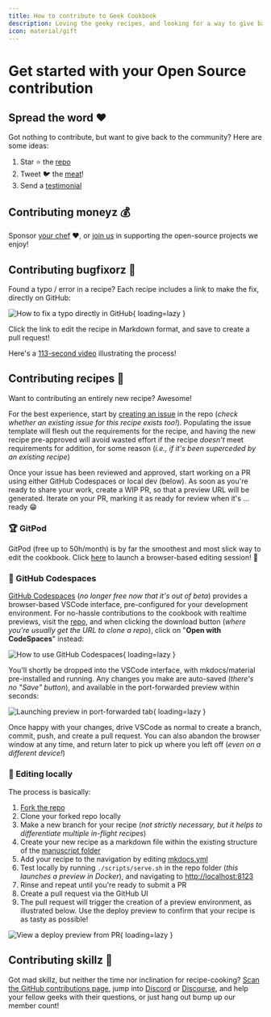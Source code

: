 ```yaml
---
title: How to contribute to Geek Cookbook
description: Loving the geeky recipes, and looking for a way to give back / get involved. It's not all coding - here are some ideas re various ways you can be involved!
icon: material/gift
---
```


# Get started with your Open Source contribution

## Spread the word ❤️

Got nothing to contribute, but want to give back to the community? Here are some ideas:

1. Star :star: the [repo](https://github.com/geek-cookbook/geek-cookbook/)
2. Tweet :bird: the [meat](https://ctt.ac/Vl6mc)!
3. Send a [testimonial](https://fnky.nz/testimonial)

## Contributing moneyz 💰

Sponsor [your chef](https://github.com/sponsors/funkypenguin) :heart:, or [join us](/#sponsored-projects) in supporting the open-source projects we enjoy!

## Contributing bugfixorz 🐛

Found a typo / error in a recipe? Each recipe includes a link to make the fix, directly on GitHub:

![How to fix a typo directly in GitHub](https://static.funkypenguin.co.nz/Duplicity_-_Funky_Penguins_Geek_Cookbook_2020-06-16_14-45-50.png){ loading=lazy }

Click the link to edit the recipe in Markdown format, and save to create a pull request!

Here's a [113-second video](https://static.funkypenguin.co.nz/how-to-contribute-to-geek-cookbook-quick-pr.mp4) illustrating the process!

## Contributing recipes 🎁

Want to contributing an entirely new recipe? Awesome!

For the best experience, start by [creating an issue](https://github.com/geek-cookbook/geek-cookbook/issues/new/choose) in the repo (*check whether an existing issue for this recipe exists too!*). Populating the issue template will flesh out the requirements for the recipe, and having the new recipe pre-approved will avoid wasted effort if the recipe *doesn't* meet requirements for addition, for some reason (*i.e., if it's been superceded by an existing recipe*)

Once your issue has been reviewed and approved, start working on a PR using either GitHub Codespaces or local dev (below). As soon as you're ready to share your work, create a WIP PR, so that a preview URL will be generated. Iterate on your PR, marking it as ready for review when it's ... ready :grin:

### 🏆 GitPod

GitPod  (free up to 50h/month) is by far the smoothest and most slick way to edit the cookbook. Click [here](https://gitpod.io/#https://github.com/geek-cookbook/geek-cookbook) to launch a browser-based editing session! 🥷

### 🥈 GitHub Codespaces

[GitHub Codespaces](https://github.com/features/codespaces) (*no longer free now that it's out of beta*) provides a browser-based VSCode interface, pre-configured for your development environment. For no-hassle contributions to the cookbook with realtime previews, visit the [repo](https://github.com/geek-cookbook/geek-cookbook), and when clicking the download button (*where you're usually get the URL to clone a repo*), click on "**Open with CodeSpaces**" instead:

![How to use GitHub Codespaces](https://static.funkypenguin.co.nz/2021/geek-cookbookgeek-cookbook_The_Geeks_Cookbook_is_a_collection_of_guides_for_establishing_your_own_highly-available_privat_2021-01-07_11-41-25.png){ loading=lazy }

You'll shortly be dropped into the VSCode interface, with mkdocs/material pre-installed and running. Any changes you make are auto-saved (*there's no "Save" button*), and available in the port-forwarded preview within seconds:

![Launching preview in port-forwarded tab](https://static.funkypenguin.co.nz/2021/contribute.md__geek-cookbook_Codespaces__Visual_Studio_Code_-_Insiders__Codespaces_2021-01-07_11-50-25.png){ loading=lazy }

Once happy with your changes, drive VSCode as normal to create a branch, commit, push, and create a pull request. You can also abandon the browser window at any time, and return later to pick up where you left off (*even on a different device!*)

### 🥉 Editing locally

The process is basically:

1. [Fork the repo](https://help.github.com/en/github/getting-started-with-github/fork-a-repo)
2. Clone your forked repo locally
3. Make a new branch for your recipe (*not strictly necessary, but it helps to differentiate multiple in-flight recipes*)
4. Create your new recipe as a markdown file within the existing structure of the [manuscript folder](https://github.com/geek-cookbook/geek-cookbook/tree/master/manuscript)
5. Add your recipe to the navigation by editing [mkdocs.yml](https://github.com/geek-cookbook/geek-cookbook/blob/master/mkdocs.yml#L32)
6. Test locally by running `./scripts/serve.sh` in the repo folder (*this launches a preview in Docker*), and navigating to <http://localhost:8123>
7. Rinse and repeat until you're ready to submit a PR
8. Create a pull request via the GitHub UI
9. The pull request will trigger the creation of a preview environment, as illustrated below. Use the deploy preview to confirm that your recipe is as tasty as possible!

![View a deploy preview from PR](https://static.funkypenguin.co.nz/illustrate-pr-with-deploy-preview-for-geek-cookbook.png){ loading=lazy }

## Contributing skillz 💪

Got mad skillz, but neither the time nor inclination for recipe-cooking? [Scan the GitHub contributions page](https://github.com/geek-cookbook/geek-cookbook/contribute), jump into [Discord](/community/discord/) or [Discourse](/community/discourse/), and help your fellow geeks with their questions, or just hang out bump up our member count!
